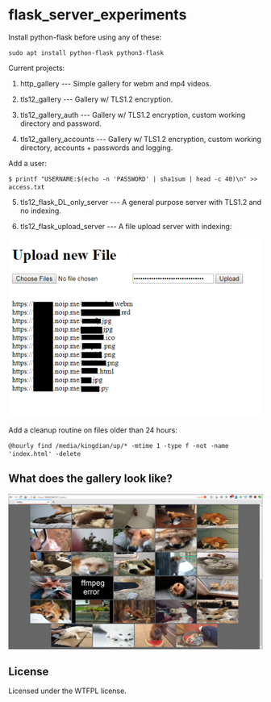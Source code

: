 # flask_server_experiments

Install python-flask before using any of these:
```
sudo apt install python-flask python3-flask
```

Current projects:
1) http_gallery --- Simple gallery for webm and mp4 videos.

2) tls12_gallery --- Gallery w/ TLS1.2 encryption.

3) tls12_gallery_auth --- Gallery w/ TLS1.2 encryption, custom working directory and password.

4) tls12_gallery_accounts --- Gallery w/ TLS1.2 encryption, custom working directory, accounts + passwords and logging.

Add a user:
```
$ printf "USERNAME:$(echo -n 'PASSWORD' | sha1sum | head -c 40)\n" >> access.txt
```

5) tls12_flask_DL_only_server --- A general purpose server with TLS1.2 and no indexing.

6) tls12_flask_upload_server --- A file upload server with indexing:

![alt text](https://raw.githubusercontent.com/ran-sama/flask_server_experiments/master/preview.png)

Add a cleanup routine on files older than 24 hours:
```
@hourly find /media/kingdian/up/* -mtime 1 -type f -not -name 'index.html' -delete
```

## What does the gallery look like?

![alt text](https://raw.githubusercontent.com/ran-sama/flask_server_experiments/master/gallery_example.png)

## License
Licensed under the WTFPL license.
